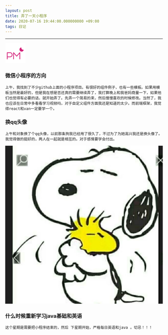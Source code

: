 ```yaml
---
layout: post
title: 弄了一天小程序
date: 2020-07-16 19:44:00.000000000 +09:00
tags: 日记
---
```

- - -
![下午](/assets/images/time/afternoon.png)
### 微信小程序的方向
  	上午，我找到了不少github上面的小程序项目。有很好的组件例子，也有一些模板。如果用模板当然是最好的，但是我在想是否还真的需要继续弄了，我打算晚上和我爸妈商量一下，如果他们也觉得有必要的话，就开始弄了。先弄一个简易的来，然后慢慢喜欢的时候修改。当然了，我也应该在日常中多看看学习视频吗，对于自定义组件方面我还是知道的太少。而前端框架，我觉得react和van一定要学一个。
### 换qq头像
  	上午和对象换了个qq头像，以前那条狗我已经用了很久了，不过为了为她高兴我还是换头像了。我觉得做的挺好的，两人在一起就是相互的。对于感情要学会付出。
![以前的qq头像](/assets/images/2020/QQ图片20200716195015.jpg)
### 什么时候重新学习java基础和英语
  	这个星期是需要把小程序结束的，然后 下星期开始，严格每日英语和java 。切忌！！！